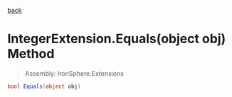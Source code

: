 ﻿

[back](/IronSphere.Extensions/types/IntegerExtension)

# IntegerExtension.Equals(object obj) Method

> Assembly: IronSphere.Extensions

```csharp
bool Equals(object obj)
```



 